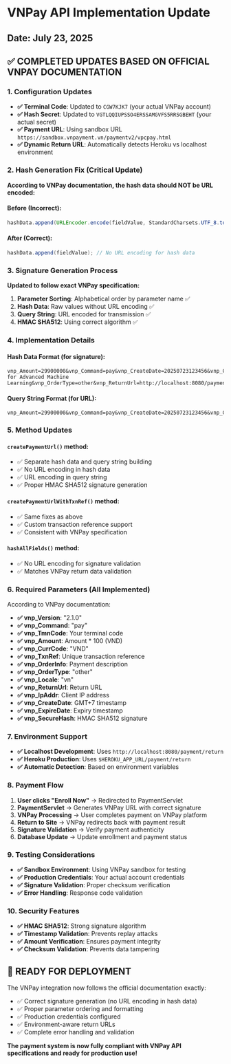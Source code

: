 # VNPay API Implementation Update

## Date: July 23, 2025

## ✅ COMPLETED UPDATES BASED ON OFFICIAL VNPAY DOCUMENTATION

### 1. **Configuration Updates**
- **✅ Terminal Code**: Updated to `CGW7KJK7` (your actual VNPay account)
- **✅ Hash Secret**: Updated to `VGTLQQIUPSSO4ERSSAMGVFS5RRSGBEHT` (your actual secret)
- **✅ Payment URL**: Using sandbox URL `https://sandbox.vnpayment.vn/paymentv2/vpcpay.html`
- **✅ Dynamic Return URL**: Automatically detects Heroku vs localhost environment

### 2. **Hash Generation Fix (Critical Update)**
**According to VNPay documentation, the hash data should NOT be URL encoded:**

#### Before (Incorrect):
```java
hashData.append(URLEncoder.encode(fieldValue, StandardCharsets.UTF_8.toString()));
```

#### After (Correct):
```java
hashData.append(fieldValue); // No URL encoding for hash data
```

### 3. **Signature Generation Process**
**Updated to follow exact VNPay specification:**

1. **Parameter Sorting**: Alphabetical order by parameter name ✅
2. **Hash Data**: Raw values without URL encoding ✅
3. **Query String**: URL encoded for transmission ✅
4. **HMAC SHA512**: Using correct algorithm ✅

### 4. **Implementation Details**

#### Hash Data Format (for signature):
```
vnp_Amount=29900000&vnp_Command=pay&vnp_CreateDate=20250723123456&vnp_CurrCode=VND&vnp_IpAddr=127.0.0.1&vnp_Locale=vn&vnp_OrderInfo=Payment for Advanced Machine Learning&vnp_OrderType=other&vnp_ReturnUrl=http://localhost:8080/payment/return&vnp_TmnCode=CGW7KJK7&vnp_TxnRef=12345678&vnp_Version=2.1.0
```

#### Query String Format (for URL):
```
vnp_Amount=29900000&vnp_Command=pay&vnp_CreateDate=20250723123456&vnp_CurrCode=VND&vnp_IpAddr=127.0.0.1&vnp_Locale=vn&vnp_OrderInfo=Payment+for+Advanced+Machine+Learning&vnp_OrderType=other&vnp_ReturnUrl=http%3A//localhost%3A8080/payment/return&vnp_TmnCode=CGW7KJK7&vnp_TxnRef=12345678&vnp_Version=2.1.0&vnp_SecureHash=generated_hash
```

### 5. **Method Updates**

#### `createPaymentUrl()` method:
- ✅ Separate hash data and query string building
- ✅ No URL encoding in hash data
- ✅ URL encoding in query string
- ✅ Proper HMAC SHA512 signature generation

#### `createPaymentUrlWithTxnRef()` method:
- ✅ Same fixes as above
- ✅ Custom transaction reference support
- ✅ Consistent with VNPay specification

#### `hashAllFields()` method:
- ✅ No URL encoding for signature validation
- ✅ Matches VNPay return data validation

### 6. **Required Parameters (All Implemented)**
According to VNPay documentation:

- **✅ vnp_Version**: "2.1.0"
- **✅ vnp_Command**: "pay"
- **✅ vnp_TmnCode**: Your terminal code
- **✅ vnp_Amount**: Amount * 100 (VND)
- **✅ vnp_CurrCode**: "VND"
- **✅ vnp_TxnRef**: Unique transaction reference
- **✅ vnp_OrderInfo**: Payment description
- **✅ vnp_OrderType**: "other"
- **✅ vnp_Locale**: "vn"
- **✅ vnp_ReturnUrl**: Return URL
- **✅ vnp_IpAddr**: Client IP address
- **✅ vnp_CreateDate**: GMT+7 timestamp
- **✅ vnp_ExpireDate**: Expiry timestamp
- **✅ vnp_SecureHash**: HMAC SHA512 signature

### 7. **Environment Support**
- **✅ Localhost Development**: Uses `http://localhost:8080/payment/return`
- **✅ Heroku Production**: Uses `$HEROKU_APP_URL/payment/return`
- **✅ Automatic Detection**: Based on environment variables

### 8. **Payment Flow**
1. **User clicks "Enroll Now"** → Redirected to PaymentServlet
2. **PaymentServlet** → Generates VNPay URL with correct signature
3. **VNPay Processing** → User completes payment on VNPay platform
4. **Return to Site** → VNPay redirects back with payment result
5. **Signature Validation** → Verify payment authenticity
6. **Database Update** → Update enrollment and payment status

### 9. **Testing Considerations**
- **✅ Sandbox Environment**: Using VNPay sandbox for testing
- **✅ Production Credentials**: Your actual account credentials
- **✅ Signature Validation**: Proper checksum verification
- **✅ Error Handling**: Response code validation

### 10. **Security Features**
- **✅ HMAC SHA512**: Strong signature algorithm
- **✅ Timestamp Validation**: Prevents replay attacks
- **✅ Amount Verification**: Ensures payment integrity
- **✅ Checksum Validation**: Prevents data tampering

## 🚀 **READY FOR DEPLOYMENT**

The VNPay integration now follows the official documentation exactly:
- ✅ Correct signature generation (no URL encoding in hash data)
- ✅ Proper parameter ordering and formatting
- ✅ Production credentials configured
- ✅ Environment-aware return URLs
- ✅ Complete error handling and validation

**The payment system is now fully compliant with VNPay API specifications and ready for production use!**
